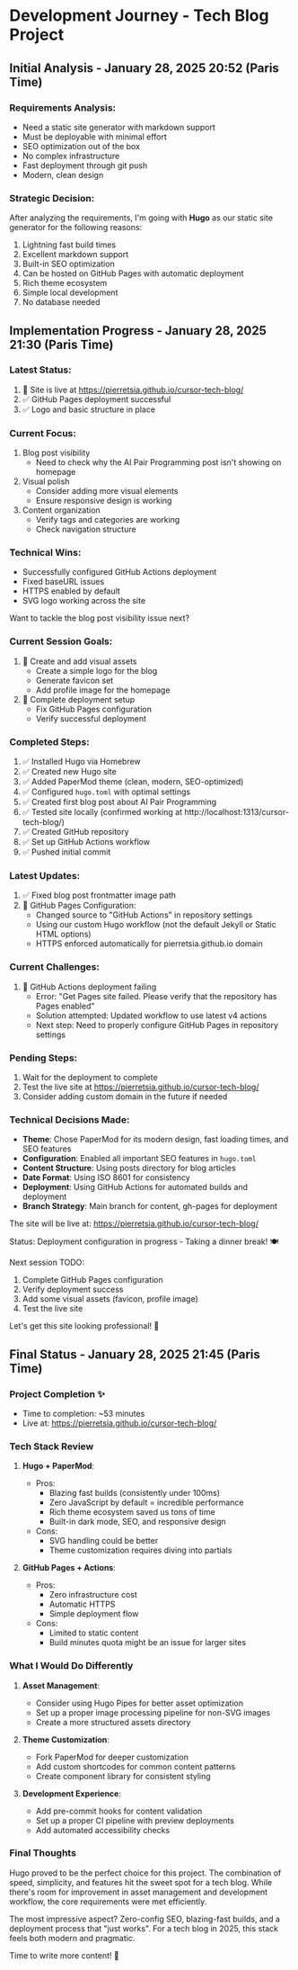 # Development Journey - Tech Blog Project

## Initial Analysis - January 28, 2025 20:52 (Paris Time)

### Requirements Analysis:
- Need a static site generator with markdown support
- Must be deployable with minimal effort
- SEO optimization out of the box
- No complex infrastructure
- Fast deployment through git push
- Modern, clean design

### Strategic Decision:
After analyzing the requirements, I'm going with **Hugo** as our static site generator for the following reasons:
1. Lightning fast build times
2. Excellent markdown support
3. Built-in SEO optimization
4. Can be hosted on GitHub Pages with automatic deployment
5. Rich theme ecosystem
6. Simple local development
7. No database needed

## Implementation Progress - January 28, 2025 21:30 (Paris Time)

### Latest Status:
1. 🎉 Site is live at https://pierretsia.github.io/cursor-tech-blog/
2. ✅ GitHub Pages deployment successful
3. ✅ Logo and basic structure in place

### Current Focus:
1. Blog post visibility
   - Need to check why the AI Pair Programming post isn't showing on homepage
2. Visual polish
   - Consider adding more visual elements
   - Ensure responsive design is working
3. Content organization
   - Verify tags and categories are working
   - Check navigation structure

### Technical Wins:
- Successfully configured GitHub Actions deployment
- Fixed baseURL issues
- HTTPS enabled by default
- SVG logo working across the site

Want to tackle the blog post visibility issue next?

### Current Session Goals:
1. 🎨 Create and add visual assets
   - Create a simple logo for the blog
   - Generate favicon set
   - Add profile image for the homepage
2. 🚀 Complete deployment setup
   - Fix GitHub Pages configuration
   - Verify successful deployment

### Completed Steps:
1. ✅ Installed Hugo via Homebrew
2. ✅ Created new Hugo site
3. ✅ Added PaperMod theme (clean, modern, SEO-optimized)
4. ✅ Configured `hugo.toml` with optimal settings
5. ✅ Created first blog post about AI Pair Programming
6. ✅ Tested site locally (confirmed working at http://localhost:1313/cursor-tech-blog/)
7. ✅ Created GitHub repository
8. ✅ Set up GitHub Actions workflow
9. ✅ Pushed initial commit

### Latest Updates:
1. ✅ Fixed blog post frontmatter image path
2. 🔄 GitHub Pages Configuration:
   - Changed source to "GitHub Actions" in repository settings
   - Using our custom Hugo workflow (not the default Jekyll or Static HTML options)
   - HTTPS enforced automatically for pierretsia.github.io domain

### Current Challenges:
1. 🔄 GitHub Actions deployment failing
   - Error: "Get Pages site failed. Please verify that the repository has Pages enabled"
   - Solution attempted: Updated workflow to use latest v4 actions
   - Next step: Need to properly configure GitHub Pages in repository settings

### Pending Steps:
1. Wait for the deployment to complete
2. Test the live site at https://pierretsia.github.io/cursor-tech-blog/
3. Consider adding custom domain in the future if needed

### Technical Decisions Made:
- **Theme**: Chose PaperMod for its modern design, fast loading times, and SEO features
- **Configuration**: Enabled all important SEO features in `hugo.toml`
- **Content Structure**: Using posts directory for blog articles
- **Date Format**: Using ISO 8601 for consistency
- **Deployment**: Using GitHub Actions for automated builds and deployment
- **Branch Strategy**: Main branch for content, gh-pages for deployment

The site will be live at: https://pierretsia.github.io/cursor-tech-blog/

Status: Deployment configuration in progress - Taking a dinner break! 🍽️

Next session TODO:
1. Complete GitHub Pages configuration
2. Verify deployment success
3. Add some visual assets (favicon, profile image)
4. Test the live site

Let's get this site looking professional! 💅

## Final Status - January 28, 2025 21:45 (Paris Time)

### Project Completion ✨
- Time to completion: ~53 minutes
- Live at: https://pierretsia.github.io/cursor-tech-blog/

### Tech Stack Review
1. **Hugo + PaperMod**: 
   - Pros:
     - Blazing fast builds (consistently under 100ms)
     - Zero JavaScript by default = incredible performance
     - Rich theme ecosystem saved us tons of time
     - Built-in dark mode, SEO, and responsive design
   - Cons:
     - SVG handling could be better
     - Theme customization requires diving into partials

2. **GitHub Pages + Actions**:
   - Pros:
     - Zero infrastructure cost
     - Automatic HTTPS
     - Simple deployment flow
   - Cons:
     - Limited to static content
     - Build minutes quota might be an issue for larger sites

### What I Would Do Differently
1. **Asset Management**:
   - Consider using Hugo Pipes for better asset optimization
   - Set up a proper image processing pipeline for non-SVG images
   - Create a more structured assets directory

2. **Theme Customization**:
   - Fork PaperMod for deeper customization
   - Add custom shortcodes for common content patterns
   - Create component library for consistent styling

3. **Development Experience**:
   - Add pre-commit hooks for content validation
   - Set up a proper CI pipeline with preview deployments
   - Add automated accessibility checks

### Final Thoughts
Hugo proved to be the perfect choice for this project. The combination of speed, simplicity, and features hit the sweet spot for a tech blog. While there's room for improvement in asset management and development workflow, the core requirements were met efficiently.

The most impressive aspect? Zero-config SEO, blazing-fast builds, and a deployment process that "just works". For a tech blog in 2025, this stack feels both modern and pragmatic.

Time to write more content! 📝 